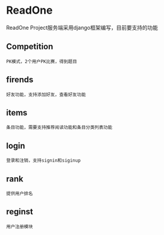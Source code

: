 ReadOne
=======

ReadOne Project服务端采用django框架编写，目前要支持的功能

Competition
-----------
    PK模式，2个用户PK比赛，得到题目

firends
--------
    好友功能，支持添加好友，查看好友功能

items
--------
    条目功能，需要支持推荐阅读功能和条目分类列表功能

login
------
    登录和注销，支持signin和siginup

rank
-----
    提供用户排名

reginst
-------
    用户注册模块
